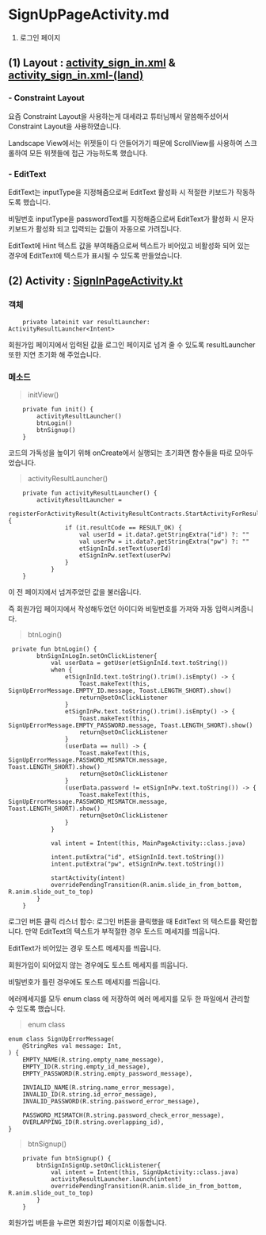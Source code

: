# SignUpPageActivity.md

1. 로그인 페이지


## (1) Layout : [activity_sign_in.xml](https://github.com/heesoo-park/TeamAssignment3_2/blob/dev/app/src/main/res/layout/activity_sign_in.xml) & [activity_sign_in.xml-(land)](https://github.com/heesoo-park/TeamAssignment3_2/blob/dev/app/src/main/res/layout-land/activity_sign_in.xml)

### - Constraint Layout

요즘 Constraint Layout을 사용하는게 대세라고 튜터님께서 말씀해주셨어서 Constraint Layout을 사용하였습니다.

Landscape View에서는 위젯들이 다 안들어가기 때문에 ScrollView를 사용하여 스크롤하여 모든 위젯들에 접근 가능하도록 했습니다.

### - EditText

EditText는 inputType을 지정해줌으로써 EditText 활성화 시 적절한 키보드가 작동하도록 했습니다. 

비밀번호 inputType을 passwordText를 지정해줌으로써 EditText가 활성화 시 문자 키보드가 활성화 되고 입력되는 값들이 자동으로 가려집니다.

EditText에 Hint 텍스트 값을 부여해줌으로써 텍스트가 비어있고 비활성화 되어 있는 경우에 EditText에 텍스트가 표시될 수 있도록 만들었습니다.


## (2) Activity : [SignInPageActivity.kt](https://github.com/heesoo-park/TeamAssignment3_2/blob/dev/app/src/main/java/com/example/teamsns/SignInActivity.kt)

### 객체

````
    private lateinit var resultLauncher: ActivityResultLauncher<Intent>

````
회원가입 페이지에서 입력된 값을 로그인 페이지로 넘겨 줄 수 있도록 resultLauncher 또한 지연 초기화 해 주었습니다.

### 메소드

>initView()
````
    private fun init() {
        activityResultLauncher()
        btnLogin()
        btnSignup()
    }
````

코드의 가독성을 높이기 위해 onCreate에서 실행되는 초기화면 함수들을 따로 모아두었습니다.

> activityResultLauncher()

````
    private fun activityResultLauncher() {
        activityResultLauncher =
            registerForActivityResult(ActivityResultContracts.StartActivityForResult()) {
                if (it.resultCode == RESULT_OK) {
                    val userId = it.data?.getStringExtra("id") ?: ""
                    val userPw = it.data?.getStringExtra("pw") ?: ""
                    etSignInId.setText(userId)
                    etSignInPw.setText(userPw)
                }
            }
    }
````

이 전 페이지에서 넘겨주었던 값을 불러옵니다. 

즉 회원가입 페이지에서 작성해두었던 아이디와 비밀번호를 가져와 자동 입력시켜줍니다.

> btnLogin()
````
 private fun btnLogin() {
        btnSignInLogIn.setOnClickListener{
            val userData = getUser(etSignInId.text.toString())
            when {
                etSignInId.text.toString().trim().isEmpty() -> {
                    Toast.makeText(this, SignUpErrorMessage.EMPTY_ID.message, Toast.LENGTH_SHORT).show()
                    return@setOnClickListener
                }
                etSignInPw.text.toString().trim().isEmpty() -> {
                    Toast.makeText(this, SignUpErrorMessage.EMPTY_PASSWORD.message, Toast.LENGTH_SHORT).show()
                    return@setOnClickListener
                }
                (userData == null) -> {
                    Toast.makeText(this, SignUpErrorMessage.PASSWORD_MISMATCH.message, Toast.LENGTH_SHORT).show()
                    return@setOnClickListener
                }
                (userData.password != etSignInPw.text.toString()) -> {
                    Toast.makeText(this, SignUpErrorMessage.PASSWORD_MISMATCH.message, Toast.LENGTH_SHORT).show()
                    return@setOnClickListener
                }
            }

            val intent = Intent(this, MainPageActivity::class.java)

            intent.putExtra("id", etSignInId.text.toString())
            intent.putExtra("pw", etSignInPw.text.toString())

            startActivity(intent)
            overridePendingTransition(R.anim.slide_in_from_bottom, R.anim.slide_out_to_top)
        }
    }
````

로그인 버튼 클릭 리스너 함수: 로그인 버튼을 클릭했을 때 EditText 의 텍스트를 확인합니다.
만약 EditText의 텍스트가 부적절한 경우 토스트 메세지를 띄웁니다.

EditText가 비어있는 경우 토스트 메세지를 띄웁니다.

회원가입이 되어있지 않는 경우에도 토스트 메세지를 띄웁니다.

비밀번호가 틀린 경우에도 토스트 메세지를 띄웁니다.

에러메세지를 모두 enum class 에 저장하여 에러 메세지를 모두 한 파일에서 관리할 수 있도록 했습니다.

> enum class

````
enum class SignUpErrorMessage(
    @StringRes val message: Int,
) {
    EMPTY_NAME(R.string.empty_name_message),
    EMPTY_ID(R.string.empty_id_message),
    EMPTY_PASSWORD(R.string.empty_password_message),

    INVIALID_NAME(R.string.name_error_message),
    INVALID_ID(R.string.id_error_message),
    INVALID_PASSWORD(R.string.password_error_message),

    PASSWORD_MISMATCH(R.string.password_check_error_message),
    OVERLAPPING_ID(R.string.overlapping_id),
}
````



> btnSignup()

````
    private fun btnSignup() {
        btnSignInSignUp.setOnClickListener{
            val intent = Intent(this, SignUpActivity::class.java)
            activityResultLauncher.launch(intent)
            overridePendingTransition(R.anim.slide_in_from_bottom, R.anim.slide_out_to_top)
        }
    }
````

회원가입 버튼을 누르면 회원가입 페이지로 이동합니다.
